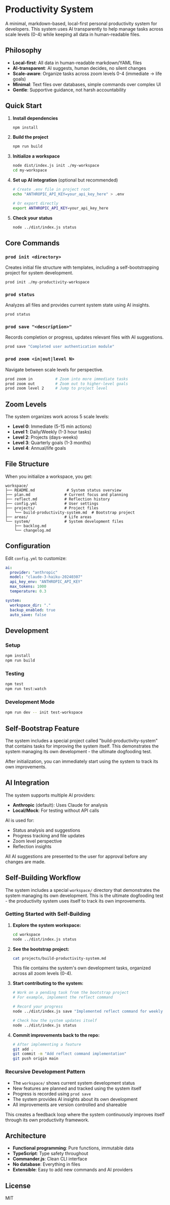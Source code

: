 # Productivity System

A minimal, markdown-based, local-first personal productivity system for developers. This system uses AI transparently to help manage tasks across scale levels (0-4) while keeping all data in human-readable files.

## Philosophy

- **Local-first**: All data in human-readable markdown/YAML files
- **AI-transparent**: AI suggests, human decides, no silent changes
- **Scale-aware**: Organize tasks across zoom levels 0-4 (immediate → life goals)
- **Minimal**: Text files over databases, simple commands over complex UI
- **Gentle**: Supportive guidance, not harsh accountability

## Quick Start

1. **Install dependencies**
   ```bash
   npm install
   ```

2. **Build the project**
   ```bash
   npm run build
   ```

3. **Initialize a workspace**
   ```bash
   node dist/index.js init ./my-workspace
   cd my-workspace
   ```

4. **Set up AI integration** (optional but recommended)
   ```bash
   # Create .env file in project root
   echo "ANTHROPIC_API_KEY=your_api_key_here" > .env
   
   # Or export directly
   export ANTHROPIC_API_KEY=your_api_key_here
   ```

5. **Check your status**
   ```bash
   node ../dist/index.js status
   ```

## Core Commands

### `prod init <directory>`
Creates initial file structure with templates, including a self-bootstrapping project for system development.

```bash
prod init ./my-productivity-workspace
```

### `prod status`
Analyzes all files and provides current system state using AI insights.

```bash
prod status
```

### `prod save "<description>"`
Records completion or progress, updates relevant files with AI suggestions.

```bash
prod save "Completed user authentication module"
```

### `prod zoom <in|out|level N>`
Navigate between scale levels for perspective.

```bash
prod zoom in          # Zoom into more immediate tasks
prod zoom out         # Zoom out to higher-level goals  
prod zoom level 2     # Jump to project level
```

## Zoom Levels

The system organizes work across 5 scale levels:

- **Level 0**: Immediate (5-15 min actions)
- **Level 1**: Daily/Weekly (1-3 hour tasks)
- **Level 2**: Projects (days-weeks)
- **Level 3**: Quarterly goals (1-3 months)
- **Level 4**: Annual/life goals

## File Structure

When you initialize a workspace, you get:

```
workspace/
├── README.md              # System status overview
├── plan.md               # Current focus and planning
├── reflect.md            # Reflection history
├── config.yml            # User settings
├── projects/             # Project files
│   └── build-productivity-system.md  # Bootstrap project
├── areas/                # Life areas
└── system/               # System development files
    ├── backlog.md
    └── changelog.md
```

## Configuration

Edit `config.yml` to customize:

```yaml
ai:
  provider: "anthropic"
  model: "claude-3-haiku-20240307"
  api_key_env: "ANTHROPIC_API_KEY"
  max_tokens: 1000
  temperature: 0.3

system:
  workspace_dir: "."
  backup_enabled: true
  auto_save: false
```

## Development

### Setup
```bash
npm install
npm run build
```

### Testing
```bash
npm test
npm run test:watch
```

### Development Mode
```bash
npm run dev -- init test-workspace
```

## Self-Bootstrap Feature

The system includes a special project called "build-productivity-system" that contains tasks for improving the system itself. This demonstrates the system managing its own development - the ultimate dogfooding test.

After initialization, you can immediately start using the system to track its own improvements.

## AI Integration

The system supports multiple AI providers:

- **Anthropic** (default): Uses Claude for analysis
- **Local/Mock**: For testing without API calls

AI is used for:
- Status analysis and suggestions
- Progress tracking and file updates
- Zoom level perspective
- Reflection insights

All AI suggestions are presented to the user for approval before any changes are made.

## Self-Building Workflow

The system includes a special `workspace/` directory that demonstrates the system managing its own development. This is the ultimate dogfooding test - the productivity system uses itself to track its own improvements.

### Getting Started with Self-Building

1. **Explore the system workspace:**
   ```bash
   cd workspace
   node ../dist/index.js status
   ```

2. **See the bootstrap project:**
   ```bash
   cat projects/build-productivity-system.md
   ```
   This file contains the system's own development tasks, organized across all zoom levels (0-4).

3. **Start contributing to the system:**
   ```bash
   # Work on a pending task from the bootstrap project
   # For example, implement the reflect command
   
   # Record your progress
   node ../dist/index.js save "Implemented reflect command for weekly reviews"
   
   # Check how the system updates itself
   node ../dist/index.js status
   ```

4. **Commit improvements back to the repo:**
   ```bash
   # After implementing a feature
   git add .
   git commit -m "Add reflect command implementation"
   git push origin main
   ```

### Recursive Development Pattern

- The `workspace/` shows current system development status
- New features are planned and tracked using the system itself
- Progress is recorded using `prod save`
- The system provides AI insights about its own development
- All improvements are version controlled and shareable

This creates a feedback loop where the system continuously improves itself through its own productivity framework.

## Architecture

- **Functional programming**: Pure functions, immutable data
- **TypeScript**: Type safety throughout
- **Commander.js**: Clean CLI interface
- **No database**: Everything in files
- **Extensible**: Easy to add new commands and AI providers

## License

MIT